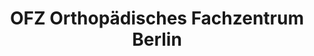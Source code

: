 ---
title: "OFZ Orthopädisches Fachzentrum Berlin"
url: /berlin/ofz-orthopaedisches-fachzentrum-berlin/
shop: Sanitätshaus
---
